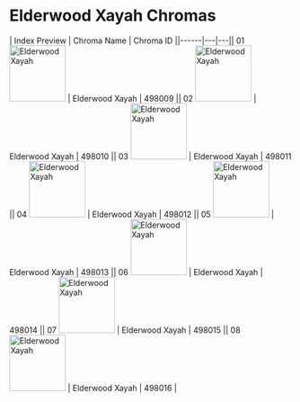# Elderwood Xayah Chromas

| Index  Preview | Chroma Name | Chroma ID ||------|---|---|| 01  <img src='https://raw.communitydragon.org/latest/plugins/rcp-be-lol-game-data/global/default/v1/champion-chroma-images/498/498009.png' alt='Elderwood Xayah' width='100'> | Elderwood Xayah | 498009 || 02  <img src='https://raw.communitydragon.org/latest/plugins/rcp-be-lol-game-data/global/default/v1/champion-chroma-images/498/498010.png' alt='Elderwood Xayah' width='100'> | Elderwood Xayah | 498010 || 03  <img src='https://raw.communitydragon.org/latest/plugins/rcp-be-lol-game-data/global/default/v1/champion-chroma-images/498/498011.png' alt='Elderwood Xayah' width='100'> | Elderwood Xayah | 498011 || 04  <img src='https://raw.communitydragon.org/latest/plugins/rcp-be-lol-game-data/global/default/v1/champion-chroma-images/498/498012.png' alt='Elderwood Xayah' width='100'> | Elderwood Xayah | 498012 || 05  <img src='https://raw.communitydragon.org/latest/plugins/rcp-be-lol-game-data/global/default/v1/champion-chroma-images/498/498013.png' alt='Elderwood Xayah' width='100'> | Elderwood Xayah | 498013 || 06  <img src='https://raw.communitydragon.org/latest/plugins/rcp-be-lol-game-data/global/default/v1/champion-chroma-images/498/498014.png' alt='Elderwood Xayah' width='100'> | Elderwood Xayah | 498014 || 07  <img src='https://raw.communitydragon.org/latest/plugins/rcp-be-lol-game-data/global/default/v1/champion-chroma-images/498/498015.png' alt='Elderwood Xayah' width='100'> | Elderwood Xayah | 498015 || 08  <img src='https://raw.communitydragon.org/latest/plugins/rcp-be-lol-game-data/global/default/v1/champion-chroma-images/498/498016.png' alt='Elderwood Xayah' width='100'> | Elderwood Xayah | 498016 |